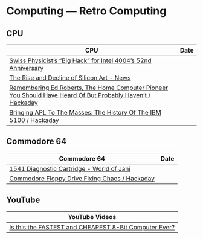 # Computing — Retro Computing 

## CPU

| CPU | Date |
|---|---|
| [Swiss Physicist’s “Big Hack” for Intel 4004’s 52nd Anniversary](https://4004.com/hackaday23/ ) |
| [The Rise and Decline of Silicon Art - News](https://www.allaboutcircuits.com/news/the-rise-and-decline-of-silicon-art/ ) |
| [Remembering Ed Roberts, The Home Computer Pioneer You Should Have Heard Of But Probably Haven’t / Hackaday](https://hackaday.com/2023/12/17/remembering-ed-roberts-the-home-computer-pioneer-you-should-have-heard-of-but-probably-havent/ ) |
| [Bringing APL To The Masses: The History Of The IBM 5100 / Hackaday](https://hackaday.com/2023/12/19/bringing-apl-to-the-masses-the-history-of-the-ibm-5100/ ) |

## Commodore 64

| Commodore 64 | Date |
|---|---|
| [1541 Diagnostic Cartridge - World of Jani](https://blog.worldofjani.com/?p=2180 ) |
| [Commodore Floppy Drive Fixing Chaos / Hackaday](https://hackaday.com/2023/06/23/commodore-floppy-drive-fixing-chaos/ ) |

## YouTube

| YouTube Videos |
|---|
| [Is this the FASTEST and CHEAPEST 8-Bit Computer Ever?](https://youtube.com/watch?v=CQ_C_RvJJ9A&si=-Jk-kO-ROlR977ti ) |
